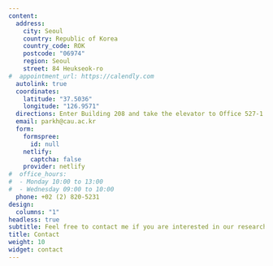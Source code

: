 ```yaml
---
content:
  address:
    city: Seoul
    country: Republic of Korea
    country_code: ROK
    postcode: "06974"
    region: Seoul
    street: 84 Heukseok-ro
#  appointment_url: https://calendly.com
  autolink: true
  coordinates:
    latitude: "37.5036"
    longitude: "126.9571"
  directions: Enter Building 208 and take the elevator to Office 527-1 on Floor 5
  email: parkh@cau.ac.kr
  form:
    formspree:
      id: null
    netlify:
      captcha: false
    provider: netlify
#  office_hours:
#  - Monday 10:00 to 13:00
#  - Wednesday 09:00 to 10:00
  phone: +02 (2) 820-5231
design:
  columns: "1"
headless: true
subtitle: Feel free to contact me if you are interested in our research or collaboration with us!
title: Contact
weight: 10
widget: contact
---
```



